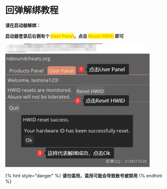 # 回弹解绑教程

**请在启动器解绑：**

**启动器登录后右侧有个 **<mark style="color:orange;">**User Panel**</mark>**，点击 **<mark style="color:orange;">**Reset HWID**</mark>** 即可**

****![](<../../.gitbook/assets/image (40) (1) (1) (1) (1).png>)****

{% hint style="danger" %}
**请勿滥用，滥用可能会导致账号被禁用**
{% endhint %}
